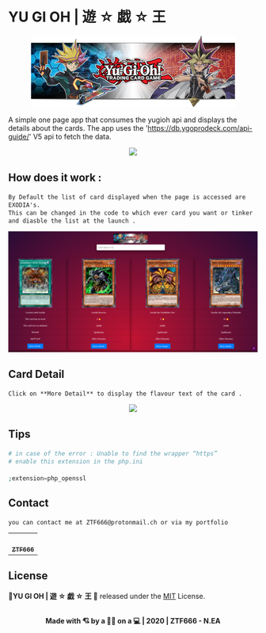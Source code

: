 # YU GI OH | 遊 ☆ 戯 ☆ 王

<div align="center">
<img src="imgs/logo.png" >
</div>

A simple one page app that consumes the yugioh api and displays the details about the cards.
The app uses the 'https://db.ygoprodeck.com/api-guide/' V5 api to fetch the data.

<div align="center">
<img src="https://firebasestorage.googleapis.com/v0/b/katzfacts.appspot.com/o/yugi.gif?alt=media&token=15bfd4c6-64b9-497c-8afb-a272466da7f6" >
</div>

## How does it work :

```
By Default the list of card displayed when the page is accessed are EXODIA's.
This can be changed in the code to which ever card you want or tinker and diasble the list at the launch .
```

<div align="center">
<img src="imgs/default.png" >
</div>

## Card Detail

```
Click on **More Detail** to display the flavour text of the card .
```

<div align="center">
<img src="imgs/imgs/3.png" >
</div>

## Tips

```php
# in case of the error : Unable to find the wrapper “https”
# enable this extension in the php.ini

;extension=php_openssl

```

## Contact

```
you can contact me at ZTF666@protonmail.ch or via my portfolio

```

<div align="center">

<table>
  <tr>
    <td align="center"><a href="https://ztfportfolio.web.app/" target='_blank'><img src="https://avatars1.githubusercontent.com/u/32502988?v=4" width="100px;" alt=""/><br /><sub><b>ZTF666</b></sub></a></td>
  </tr>
</table>

</div>

## License

**💎YU GI OH | 遊 ☆ 戯 ☆ 王 💎** released under the [MIT](LICENSE) License.
<br><br>

<div align="center">
<strong><p>Made with 💘 by a 👨‍💻 on a 💻 | 2020 | ZTF666 - N.EA</p> </strong>
</div>

